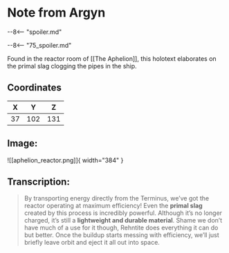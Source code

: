 # Note from Argyn

--8<-- "spoiler.md"

--8<-- "75_spoiler.md"

Found in the reactor room of [[The Aphelion]], this holotext elaborates on the primal slag clogging the pipes in the ship.

## Coordinates
| **X** | **Y** | **Z** |
| :---: | :---: | :---: |
| 37 |  102  | 131 |

## Image:

![[aphelion_reactor.png]]{ width="384" }

## Transcription:
> By transporting energy directly from the Terminus, we’ve got the reactor operating at maximum efficiency! Even the **primal slag** created by this process is incredibly powerful. Although it’s no longer charged, it’s still a **lightweight and durable material**. Shame we don’t have much of a use for it though, Rehntite does everything it can do but better. Once the buildup starts messing with efficiency, we’ll just briefly leave orbit and eject it all out into space.
